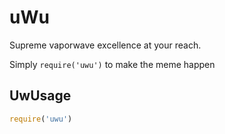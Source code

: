 # uWu

Supreme vaporwave excellence at your reach.

Simply `require('uwu')` to make the meme happen

## UwUsage

```js
require('uwu')
```